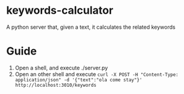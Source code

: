 keywords-calculator
===================

A python server that, given a text, it calculates the related keywords

# Guide
1. Open a shell, and execute ./server.py 
2. Open an other shell and execute `curl -X POST -H "Content-Type: application/json" -d '{"text":"ola come stay"}' http://localhost:3010/keywords`

